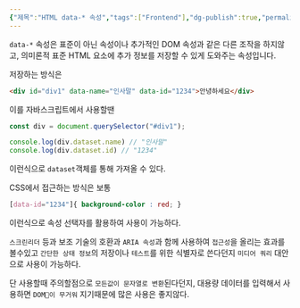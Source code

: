 ```yaml
---
{"제목":"HTML data-* 속성","tags":["Frontend"],"dg-publish":true,"permalink":"/공부/Frontend/HTML data-* 속성/","dgPassFrontmatter":true,"created":"2025-04-29T16:19:20.837+09:00","updated":"2025-05-04T20:23:13.408+09:00"}
---
```


`data-*` 속성은 표준이 아닌 속성이나 추가적인 DOM 속성과 같은 다른 조작을 하지않고, 의미론적 표준 HTML 요소에 추가 정보를 저장할 수 있게 도와주는 속성입니다.

저장하는 방식은
```html
<div id="div1" data-name="인사말" data-id="1234">안녕하세요</div>
```

이를 자바스크립트에서 사용할땐

```js
const div = document.querySelector("#div1");

console.log(div.dataset.name) // "인사말"
console.log(div.dataset.id) // "1234"
```

이런식으로 `dataset`객체를 통해 가져올 수 있다.

CSS에서 접근하는 방식은 보통

```css
[data-id="1234"]{ background-color : red; }
```

이런식으로 속성 선택자를 활용하여 사용이 가능하다.

`스크린리더` 등과 보조 기술의 호환과 `ARIA 속성`과 함께 사용하여 `접근성`을 올리는 효과를 볼수있고 `간단한 상태 정보`의 저장이나 `테스트`를 위한 식별자로 쓴다던지 `미디어 쿼리` 대안으로 사용이 가능하다.

단 사용할때 주의할점으로 `모든값이 문자열로 변환`된다던지, 대용량 데이터를 입력해서 사용하면 `DOM이 무거워` 지기때문에 많은 사용은 좋지않다.


